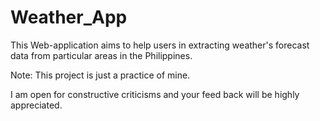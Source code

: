 # Weather_App
This Web-application aims to help users in extracting weather's forecast data from particular areas in the Philippines.

Note:
This project is just a practice of mine. 

I am open for constructive criticisms and your feed back will be highly appreciated.
